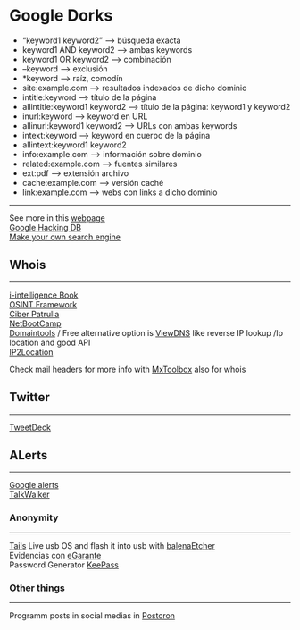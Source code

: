 # Google Dorks

* “keyword1 keyword2” —> búsqueda exacta
* keyword1 AND keyword2 —> ambas keywords
* keyword1 OR keyword2 —> combinación
* –keyword —> exclusión
* *keyword —> raíz, comodín
* site:example.com —> resultados indexados de dicho dominio
* intitle:keyword —> título de la página
* allintitle:keyword1 keyword2 —> título de la página: keyword1 y keyword2
* inurl:keyword —> keyword en URL
* allinurl:keyword1 keyword2 —> URLs con ambas keywords
* intext:keyword —> keyword en cuerpo de la página
* allintext:keyword1 keyword2
* info:example.com —> información sobre dominio
* related:example.com —> fuentes similares
* ext:pdf —> extensión archivo
* cache:example.com —> versión caché
* link:example.com —> webs con links a dicho dominio

<hr>

See more in this [webpage](https://gbhackers.com/latest-google-dorks-list/) <br>
[Google Hacking DB](https://www.exploit-db.com/google-hacking-database) <br>
[Make your own search engine](https://programmablesearchengine.google.com/about/)

## Whois
<hr>


[i-intelligence Book](https://i-intelligence.eu/uploads/public-documents/OSINT_Handbook_June-2018_Final.pdf)<br>
[OSINT Framework](https://osintframework.com/)<br>
[Ciber Patrulla](https://ciberpatrulla.com/links/)<br>
[NetBootCamp](https://netbootcamp.org/osinttools/)<br>
[Domaintools](https://whois.domaintools.com/) / Free alternative option is [ViewDNS](https://viewdns.info/) like reverse IP lookup /Ip location and good API<br> 
[IP2Location](https://www.ip2location.com/)

Check mail headers for more info with [MxToolbox](https://mxtoolbox.com/EmailHeaders.aspx) also for whois


## Twitter
<hr>

[TweetDeck](https://tweetdeck.twitter.com/)

## ALerts 
<hr>

[Google alerts](https://www.google.es/alerts)<br>
[TalkWalker](https://www.talkwalker.com/es/alerts)

### Anonymity
<hr>

[Tails](https://tails.boum.org/install/) Live usb OS and flash it into usb with [balenaEtcher](https://www.balena.io/etcher/) <br>
Evidencias con [eGarante](https://www.egarante.com/)<br>
Password Generator [KeePass](https://keepass.info/)

### Other things
<hr>

Programm posts in social medias in [Postcron](https://postcron.com/es/)
